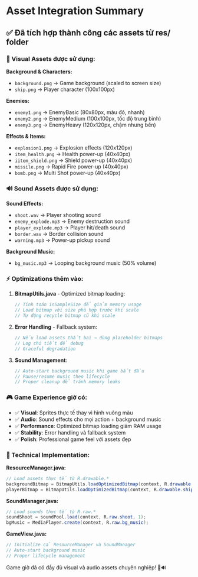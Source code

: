 # Asset Integration Summary

## ✅ **Đã tích hợp thành công các assets từ res/ folder**

### **🎨 Visual Assets được sử dụng:**

**Background & Characters:**
- `background.png` → Game background (scaled to screen size)
- `ship.png` → Player character (100x100px)

**Enemies:**
- `enemy1.png` → EnemyBasic (80x80px, màu đỏ, nhanh)
- `enemy2.png` → EnemyMedium (100x100px, tốc độ trung bình)
- `enemy3.png` → EnemyHeavy (120x120px, chậm nhưng bền)

**Effects & Items:**
- `explosion1.png` → Explosion effects (120x120px)
- `item_health.png` → Health power-up (40x40px)
- `iitem_shield.png` → Shield power-up (40x40px)
- `missile.png` → Rapid Fire power-up (40x40px)
- `bomb.png` → Multi Shot power-up (40x40px)

### **🔊 Sound Assets được sử dụng:**

**Sound Effects:**
- `shoot.wav` → Player shooting sound
- `enemy_explode.mp3` → Enemy destruction sound
- `player_explode.mp3` → Player hit/death sound
- `border.wav` → Border collision sound
- `warning.mp3` → Power-up pickup sound

**Background Music:**
- `bg_music.mp3` → Looping background music (50% volume)

### **⚡ Optimizations thêm vào:**

1. **BitmapUtils.java** - Optimized bitmap loading:
   ```java
   // Tính toán inSampleSize để giảm memory usage
   // Load bitmap với size phù hợp trước khi scale
   // Tự động recycle bitmap cũ khi scale
   ```

2. **Error Handling** - Fallback system:
   ```java
   // Nếu load assets thất bại → dùng placeholder bitmaps
   // Log chi tiết để debug
   // Graceful degradation
   ```

3. **Sound Management**:
   ```java
   // Auto-start background music khi game bắt đầu
   // Pause/resume music theo lifecycle
   // Proper cleanup để tránh memory leaks
   ```

### **🎮 Game Experience giờ có:**

- ✅ **Visual**: Sprites thực tế thay vì hình vuông màu
- ✅ **Audio**: Sound effects cho mọi action + background music
- ✅ **Performance**: Optimized bitmap loading giảm RAM usage
- ✅ **Stability**: Error handling và fallback system
- ✅ **Polish**: Professional game feel với assets đẹp

### **🔧 Technical Implementation:**

**ResourceManager.java:**
```java
// Load assets thực tế từ R.drawable.*
backgroundBitmap = BitmapUtils.loadOptimizedBitmap(context, R.drawable.background, screenWidth, screenHeight);
playerBitmap = BitmapUtils.loadOptimizedBitmap(context, R.drawable.ship, 100, 100);
```

**SoundManager.java:**
```java
// Load sounds thực tế từ R.raw.*
soundShoot = soundPool.load(context, R.raw.shoot, 1);
bgMusic = MediaPlayer.create(context, R.raw.bg_music);
```

**GameView.java:**
```java
// Initialize cả ResourceManager và SoundManager
// Auto-start background music
// Proper lifecycle management
```

Game giờ đã có đầy đủ visual và audio assets chuyên nghiệp! 🎨🔊